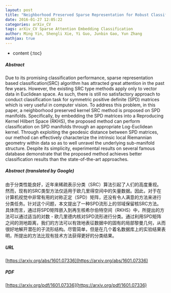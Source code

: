 ```yaml
---
layout: post
title: "Neighborhood Preserved Sparse Representation for Robust Classification on Symmetric Positive Definite Matrices"
date: 2016-01-27 12:05:22
categories: arXiv_CV
tags: arXiv_CV Sparse Attention Embedding Classification
author: Ming Yin, Shengli Xie, Yi Guo, Junbin Gao, Yun Zhang
mathjax: true
---
```


* content
{:toc}

##### Abstract
Due to its promising classification performance, sparse representation based classification(SRC) algorithm has attracted great attention in the past few years. However, the existing SRC type methods apply only to vector data in Euclidean space. As such, there is still no satisfactory approach to conduct classification task for symmetric positive definite (SPD) matrices which is very useful in computer vision. To address this problem, in this paper, a neighborhood preserved kernel SRC method is proposed on SPD manifolds. Specifically, by embedding the SPD matrices into a Reproducing Kernel Hilbert Space (RKHS), the proposed method can perform classification on SPD manifolds through an appropriate Log-Euclidean kernel. Through exploiting the geodesic distance between SPD matrices, our method can effectively characterize the intrinsic local Riemannian geometry within data so as to well unravel the underlying sub-manifold structure. Despite its simplicity, experimental results on several famous database demonstrate that the proposed method achieves better classification results than the state-of-the-art approaches.

##### Abstract (translated by Google)
由于分类性能良好，近年来稀疏表示分类（SRC）算法引起了人们的高度重视。然而，现有的SRC类型方法仅适用于欧几里得空间中的矢量数据。因此，对于在计算机视觉中非常有用的对称正定（SPD）矩阵，还没有令人满意的方法来进行分类任务。针对这个问题，本文提出了一种SPD流形上的邻域保留核SRC方法。具体而言，通过将SPD矩阵嵌入到再生核希尔伯特空间（RKHS）中，所提出的方法可以通过适当的对数 - 欧几里德内核对SPD流形进行分类。通过利用SPD矩阵之间的测地距离，我们的方法可以有效地表征数据中的固有的局部黎曼几何，从而很好地解开潜在的子流形结构。尽管简单，但是在几个着名数据库上的实验结果表明，所提出的方法比现有技术方法获得更好的分类结果。

##### URL
[https://arxiv.org/abs/1601.07336](https://arxiv.org/abs/1601.07336)

##### PDF
[https://arxiv.org/pdf/1601.07336](https://arxiv.org/pdf/1601.07336)

